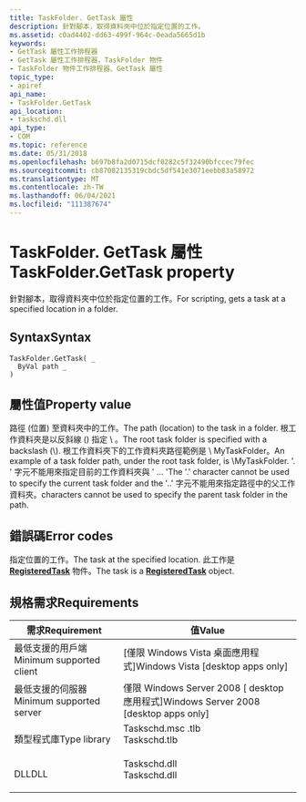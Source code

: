 ```yaml
---
title: TaskFolder. GetTask 屬性
description: 針對腳本，取得資料夾中位於指定位置的工作。
ms.assetid: c0ad4402-dd63-499f-964c-0eada5665d1b
keywords:
- GetTask 屬性工作排程器
- GetTask 屬性工作排程器，TaskFolder 物件
- TaskFolder 物件工作排程器、GetTask 屬性
topic_type:
- apiref
api_name:
- TaskFolder.GetTask
api_location:
- taskschd.dll
api_type:
- COM
ms.topic: reference
ms.date: 05/31/2018
ms.openlocfilehash: b697b8fa2d0715dcf0282c5f32490bfccec79fec
ms.sourcegitcommit: cb87082135319cbdc5df541e3071eebb83a58972
ms.translationtype: MT
ms.contentlocale: zh-TW
ms.lasthandoff: 06/04/2021
ms.locfileid: "111387674"
---
```

# <a name="taskfoldergettask-property"></a><span data-ttu-id="89783-106">TaskFolder. GetTask 屬性</span><span class="sxs-lookup"><span data-stu-id="89783-106">TaskFolder.GetTask property</span></span>

<span data-ttu-id="89783-107">針對腳本，取得資料夾中位於指定位置的工作。</span><span class="sxs-lookup"><span data-stu-id="89783-107">For scripting, gets a task at a specified location in a folder.</span></span>

## <a name="syntax"></a><span data-ttu-id="89783-108">Syntax</span><span class="sxs-lookup"><span data-stu-id="89783-108">Syntax</span></span>


```VB
TaskFolder.GetTask( _
  ByVal path _
)
```



## <a name="property-value"></a><span data-ttu-id="89783-109">屬性值</span><span class="sxs-lookup"><span data-stu-id="89783-109">Property value</span></span>

<span data-ttu-id="89783-110">路徑 (位置) 至資料夾中的工作。</span><span class="sxs-lookup"><span data-stu-id="89783-110">The path (location) to the task in a folder.</span></span> <span data-ttu-id="89783-111">根工作資料夾是以反斜線 () 指定 \\ 。</span><span class="sxs-lookup"><span data-stu-id="89783-111">The root task folder is specified with a backslash (\\).</span></span> <span data-ttu-id="89783-112">根工作資料夾下的工作資料夾路徑範例是 \\ MyTaskFolder。</span><span class="sxs-lookup"><span data-stu-id="89783-112">An example of a task folder path, under the root task folder, is \\MyTaskFolder.</span></span> <span data-ttu-id="89783-113">'. ' 字元不能用來指定目前的工作資料夾與 ' ... '</span><span class="sxs-lookup"><span data-stu-id="89783-113">The '.' character cannot be used to specify the current task folder and the '..'</span></span> <span data-ttu-id="89783-114">字元不能用來指定路徑中的父工作資料夾。</span><span class="sxs-lookup"><span data-stu-id="89783-114">characters cannot be used to specify the parent task folder in the path.</span></span>

## <a name="error-codes"></a><span data-ttu-id="89783-115">錯誤碼</span><span class="sxs-lookup"><span data-stu-id="89783-115">Error codes</span></span>

<span data-ttu-id="89783-116">指定位置的工作。</span><span class="sxs-lookup"><span data-stu-id="89783-116">The task at the specified location.</span></span> <span data-ttu-id="89783-117">此工作是 [**RegisteredTask**](registeredtask.md) 物件。</span><span class="sxs-lookup"><span data-stu-id="89783-117">The task is a [**RegisteredTask**](registeredtask.md) object.</span></span>

## <a name="requirements"></a><span data-ttu-id="89783-118">規格需求</span><span class="sxs-lookup"><span data-stu-id="89783-118">Requirements</span></span>



| <span data-ttu-id="89783-119">需求</span><span class="sxs-lookup"><span data-stu-id="89783-119">Requirement</span></span> | <span data-ttu-id="89783-120">值</span><span class="sxs-lookup"><span data-stu-id="89783-120">Value</span></span> |
|-------------------------------------|-----------------------------------------------------------------------------------------|
| <span data-ttu-id="89783-121">最低支援的用戶端</span><span class="sxs-lookup"><span data-stu-id="89783-121">Minimum supported client</span></span><br/> | <span data-ttu-id="89783-122">\[僅限 Windows Vista 桌面應用程式\]</span><span class="sxs-lookup"><span data-stu-id="89783-122">Windows Vista \[desktop apps only\]</span></span><br/>                                          |
| <span data-ttu-id="89783-123">最低支援的伺服器</span><span class="sxs-lookup"><span data-stu-id="89783-123">Minimum supported server</span></span><br/> | <span data-ttu-id="89783-124">僅限 Windows Server 2008 \[ desktop 應用程式\]</span><span class="sxs-lookup"><span data-stu-id="89783-124">Windows Server 2008 \[desktop apps only\]</span></span><br/>                                    |
| <span data-ttu-id="89783-125">類型程式庫</span><span class="sxs-lookup"><span data-stu-id="89783-125">Type library</span></span><br/>             | <dl> <span data-ttu-id="89783-126"><dt>Taskschd.msc .tlb</dt></span><span class="sxs-lookup"><span data-stu-id="89783-126"><dt>Taskschd.tlb</dt></span></span> </dl> |
| <span data-ttu-id="89783-127">DLL</span><span class="sxs-lookup"><span data-stu-id="89783-127">DLL</span></span><br/>                      | <dl> <span data-ttu-id="89783-128"><dt>Taskschd.dll</dt></span><span class="sxs-lookup"><span data-stu-id="89783-128"><dt>Taskschd.dll</dt></span></span> </dl> |



 

 





